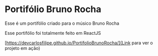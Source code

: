 # Portifólio Bruno Rocha
Esse é um portifólio criado para o músico Bruno Rocha

Esse portifólio foi totalmente feito em ReactJS

[https://devcarlosfilipe.github.io/PortifolioBrunoRocha/](Link para ver o projeto em ação)

